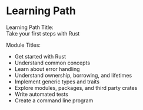 # Learning Path

Learning Path Title:  
Take your first steps with Rust

Module Titles:  
- Get started with Rust
- Understand common concepts
- Learn about error handling
- Understand ownership, borrowing, and lifetimes
- Implement generic types and traits
- Explore modules, packages, and third party crates
- Write automated tests
- Create a command line program

